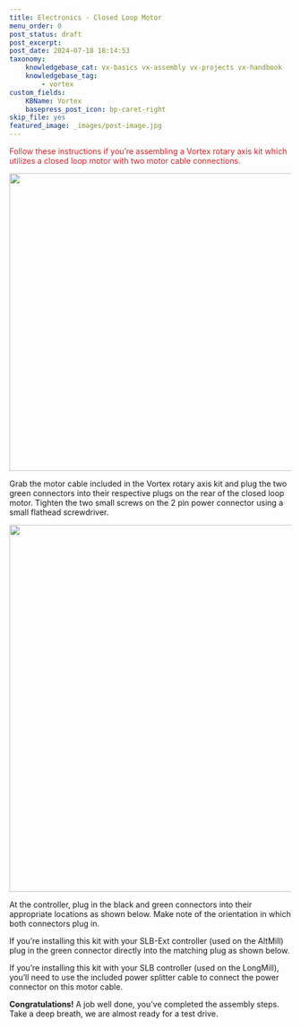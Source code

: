 ```yaml
---
title: Electronics - Closed Loop Motor
menu_order: 0
post_status: draft
post_excerpt: 
post_date: 2024-07-18 18:14:53
taxonomy:
    knowledgebase_cat: vx-basics vx-assembly vx-projects vx-handbook
    knowledgebase_tag:
        - vortex
custom_fields:
    KBName: Vortex
    basepress_post_icon: bp-caret-right
skip_file: yes
featured_image: _images/post-image.jpg
---
```


<span style="color: #d22329;">Follow these instructions if you’re assembling a Vortex rotary axis kit which utilizes a closed loop motor with two motor cable connections.</span>

<img class="aligncenter size-medium wp-image-10530" src="https://resources.sienci.com/wp-content/uploads/2023/08/9.1_CLS-Motor-Wire-850x532.jpg" alt="" width="850" height="532" />

<span style="font-weight: 400;">Grab the motor cable included in the Vortex rotary axis kit and plug the two green connectors into their respective plugs on the rear of the closed loop motor. Tighten the two small screws on the 2 pin power connector using a small flathead screwdriver.</span>

<img class="aligncenter size-medium wp-image-10649" src="https://resources.sienci.com/wp-content/uploads/2024/09/SLBExtVortexCLSMotorWiring-850x656.jpg" alt="" width="850" height="656" />

<span style="font-weight: 400;">At the controller, plug in the black and green connectors into their appropriate locations as shown below. Make note of the orientation in which both connectors plug in. </span>

<span style="font-weight: 400;">If you’re installing this kit with your SLB-Ext controller (used on the AltMill) plug in the green connector directly into the matching plug as shown below.</span>

<span style="font-weight: 400;">If you’re installing this kit with your SLB controller (used on the LongMill), you’ll need to use the included power splitter cable to connect the power connector on this motor cable.</span>

<strong>Congratulations!</strong> A job well done, you’ve completed the assembly steps. Take a deep breath, we are almost ready for a test drive.

